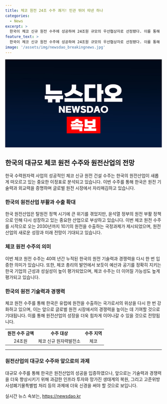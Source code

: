 ```yaml
---
title: 체코 원전 24조 수주 쾌거! 민관 뛰어 따낸 하나
categories:
  - News
excerpt: >
  한국이 체코 신규 원전 수주에 성공하여 24조원 규모의 우선협상자로 선정됐다. 이를 통해 원전산업이 부활하고 탈원전 정책의 부정적 영향을 극복했다. 체코 총리는 한국의 제안이 우수하다고 밝히며, 체코 수주 후 원전 수출의 확대와 유럽 시장 공략이 기대된다. 더불어 한국 기업의 성실성과 기술력을 인정받았으며, 추후 40조원 규모의 수주도 예상되고 있으며, 탄소중립 목표와 경쟁력 확보를 위한 인프라 투자와 기술 인재 육성이 요구되고 있다.
feature_text: >
  한국이 체코 신규 원전 수주에 성공하여 24조원 규모의 우선협상자로 선정됐다. 이를 통해 원전산업이 부활하고 탈원전 정책의 부정적 영향을 극복했다. 체코 총리는 한국의 제안이 우수하다고 밝히며, 체코 수주 후 원전 수출의 확대와 유럽 시장 공략이 기대된다. 더불어 한국 기업의 성실성과 기술력을 인정받았으며, 추후 40조원 규모의 수주도 예상되고 있으며, 탄소중립 목표와 경쟁력 확보를 위한 인프라 투자와 기술 인재 육성이 요구되고 있다.
image: '/assets/img/newsdao_breakingnews.jpg'
---
```


<p><img src="/assets/img/newsdao_breakingnews.jpg" alt="bookingtag 속보" /></p>

<h2 data-ke-size="size26">한국의 대규모 체코 원전 수주와 원전산업의 전망</h2>

<p data-ke-size="size16">한국 수력원자력 사업의 성공적인 체코 신규 원전 건설 수주는 한국의 원전산업이 새롭게 떠오르고 있는 중요한 이정표로 분석되고 있습니다. 이번 수주를 통해 한국은 원전 기술력과 외교력을 증명하며 글로벌 원전 시장에서 자리매김하고 있습니다.</p>

<h3 data-ke-size="size21">한국의 원전산업 부활과 수출 확대</h3>

<p data-ke-size="size16">한국 원전산업은 탈원전 정책 시기에 큰 위기를 겪었지만, 윤석열 정부의 원전 부활 정책으로 인해 다시 성장하고 있는 중요한 산업으로 부상하고 있습니다. 이번 체코 원전 수주를 시작으로 오는 2030년까지 10기의 원전을 수출하는 국정과제가 제시되었으며, 원전산업의 새로운 성장과 미래 전망이 기대되고 있습니다.</p>

<h3 data-ke-size="size21">체코 원전 수주의 의미</h3>

<p data-ke-size="size16">이번 체코 원전 수주는 40여 년간 누적된 한국의 원전 기술력과 경쟁력을 다시 한 번 입증한 의미가 있습니다. 또한, 체코 총리의 발언에서 보듯이 예산과 공기를 정확히 지키는 한국 기업의 근성과 성실성이 높이 평가되었으며, 체코 수주는 더 이어질 가능성도 높게 평가되고 있습니다.</p>

<h3 data-ke-size="size21">한국의 원전 기술력과 경쟁력</h3>

<p data-ke-size="size16">체코 원전 수주를 통해 한국은 유럽에 원전을 수출하는 국가로서의 위상을 다시 한 번 강화하고 있으며, 이는 앞으로 글로벌 원전 시장에서의 경쟁력을 높이는 데 기여할 것으로 기대됩니다. 이를 통해 원전산업의 성장을 더욱 힘차게 이어나갈 수 있을 것으로 전망됩니다.</p>

<table>
    <tr>
        <td style="text-align: center; height: 17px;"><b>원전 수주 금액</b></td>
        <td style="text-align: center; height: 17px;"><b>수주 대상</b></td>
        <td style="text-align: center; height: 17px;"><b>수주 지역</b></td>
    </tr>
    <tr>
        <td style="text-align: center; height: 17px;">24조원</td>
        <td style="text-align: center; height: 17px;">체코 신규 원자력발전소</td>
        <td style="text-align: center; height: 17px;">체코</td>
    </tr>
</table>

<hr>

<h3 data-ke-size="size21">원전산업의 대규모 수주와 앞으로의 과제</h3>

<p data-ke-size="size16">대규모 수주를 통해 한국은 원전산업의 성공을 입증하였으나, 앞으로는 기술력과 경쟁력을 더욱 향상시키기 위해 과감한 인프라 투자와 망가진 생태계의 복원, 그리고 고준위방사성폐기물특별법 처리 등의 과제에 더욱 신경을 써야 할 것으로 보입니다.</p>
실시간 뉴스 속보는, <a href="https://newsdao.kr" rel="dofollow">https://newsdao.kr</a>


